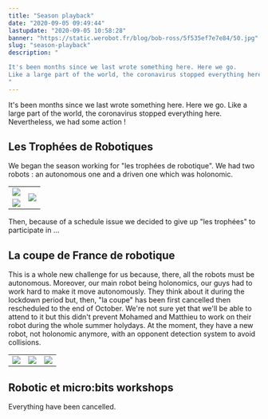 ```yaml
---
title: "Season playback"
date: "2020-09-05 09:49:44"
lastupdate: "2020-09-05 10:58:28"
banner: "https://static.werobot.fr/blog/bob-ross/5f535ef7e7e84/50.jpg"
slug: "season-playback"
description: " 

It's been months since we last wrote something here. Here we go.
Like a large part of the world, the coronavirus stopped everything here. Nevertheles
"
---
```


It's been months since we last wrote something here. Here we go.
Like a large part of the world, the coronavirus stopped everything here. Nevertheless, we had some action !

## Les Trophées de Robotiques
We began the season working for "les trophées de robotique". We had two robots : an autonomous one and a driven one which was holonomic.
<table>
<tr> 
<td><img src="https://static.werobot.fr/blog/bob-ross/5f5355cf98e47/50.jpg"></td>
<td rowspan="2"><img src="https://static.werobot.fr/blog/bob-ross/5f5355c9cf2f0/50.jpg"></td>
</tr>
<tr> 
<td><img src="https://static.werobot.fr/blog/bob-ross/5f5355c5a112c/50.jpg"></td>
</tr>
</table>

Then, because of a schedule issue we decided to give up "les trophées" to participate in ...

## La coupe de France de robotique

This is a whole new challenge for us because, there, all the robots must be autonomous. Moreover, our main robot being holonomics, our guys had to work hard to make it move autonomously.
They think about it during the lockdown period but, then, "la coupe" has been first cancelled then rescheduled to the end of October.
We're not sure yet that we'll be able to attend to it but this didn't prevent Mohamed and Matthieu to work on their robot during the whole summer holydays.
At the moment, they have a new robot, not holonomic anymore, with an opponent detection system to avoid collisions.

<table>
<tr> 
<td><img src="https://static.werobot.fr/blog/bob-ross/5f535d6ea9efc/50.jpg"></td>
<td><img src="https://static.werobot.fr/blog/bob-ross/5f535d6d8253e/50.jpg"></td>
<td><img src="https://static.werobot.fr/blog/bob-ross/5f535d6fc6f23/50.jpg"></td>
</tr>
</table>

## Robotic et micro:bits workshops

Everything have been cancelled.

    
